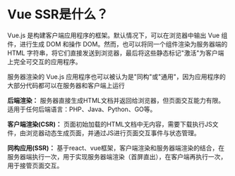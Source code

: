 <!--
 * @Description: 
 * @Autor: ZFY
 * @Date: 2019-11-21 15:14:34
 * @LastEditTime: 2019-11-22 19:40:01
 -->
# Vue SSR是什么？

Vue.js 是构建客户端应用程序的框架。默认情况下，可以在浏览器中输出 Vue 组件，进行生成 DOM 和操作 DOM。然而，也可以将同一个组件渲染为服务器端的 HTML 字符串，将它们直接发送到浏览器，最后将这些静态标记"激活"为客户端上完全可交互的应用程序。

服务器渲染的 Vue.js 应用程序也可以被认为是"同构"或"通用"，因为应用程序的大部分代码都可以在服务器和客户端上运行


**后端渲染：** 服务器直接生成HTML文档并返回给浏览器，但页面交互能力有限。适用于任何后端语言：PHP、Java、Python、GO等。

**客户端渲染(CSR)：** 页面初始加载的HTML文档中无内容，需要下载执行JS文件，由浏览器动态生成页面，并通过JS进行页面交互事件与状态管理。

**同构应用(SSR)：** 基于react、vue框架，客户端渲染和服务器端渲染的结合，在服务器端执行一次，用于实现服务器端渲染（首屏直出），在客户端再执行一次，用于接管页面交互。